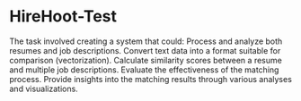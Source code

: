 # HireHoot-Test
The task involved creating a system that could: Process and analyze both resumes and job descriptions. Convert
text data into a format suitable for comparison (vectorization). Calculate similarity scores between a resume and
multiple job descriptions. Evaluate the effectiveness of the matching process. Provide insights into the matching
results through various analyses and visualizations.